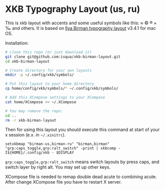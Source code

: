 # XKB Typography Layout (us, ru)

This is xkb layout with accents and some useful symbols like this: ≈ © ® × ‰ and others.
It is based on [Ilya Birman typography layout](http://ilyabirman.net/projects/typography-layout/) v3.4.1 for mac OS.

Installation:

```bash
# clone this repo (or just download it)
git clone git@github.com:isqua/xkb-birman-layout.git
cd xkb-birman-layout

# Create directory for your own layouts
mkdir -p ~/.config/xkb/symbols/

# Put this layout to your home directory
cp home/config/xkb/symbols/* ~/.config/xkb/symbols/

# Add this XCompose settings to your XCompose
cat home/XCompose >> ~/.XCompose

# You may remove the repo:
cd ..
rm -r xkb-birman-layout
```

Then for using this layout you should execute this command at start of your x session (e.x. in `~/.xinitrc`).

```
setxkbmap "birman-us,birman-ru" "birman,birman" "grp:caps_toggle,grp:ralt_switch" -print | xkbcomp -I${HOME}/.config/xkb - $DISPLAY
```

`grp:caps_toggle,grp:ralt_switch` means switch layouts by press caps, and switch layer by right alt. You may set up other keys.

XCompose file is needed to remap double dead acute to combining acute. After change XCompose file you have to restart X server.
